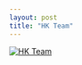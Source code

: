 ```yaml
---
layout: post
title: "HK Team"
---
```


[![HK Team](/CodeItSuisse-2021/assets/images/cis2021-hk-team.png)](https://cis2021-hk-team-backend.herokuapp.com/leaderboard/index.html)
